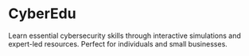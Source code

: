 # CyberEdu
Learn essential cybersecurity skills through interactive simulations and expert-led resources. Perfect for individuals and small businesses.
